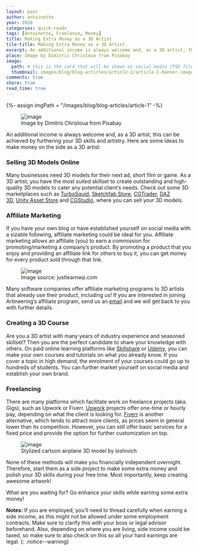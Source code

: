 ```yaml
---
layout: post
author: antoinette
year: 2020
categories: quick-reads
tags: [Antoinette, Freelance, Money]
title: Making Extra Money as a 3D Artist
tile-title: Making Extra Money as a 3D Artist.
excerpt: An additional income is always welcome and, as a 3D artist, this can be achieved by furthering your 3D skills and artistry. Here are some ideas to make money on the side as a 3D artist.
place: Image by Dimitris Christoua from Pixabay
image:
  path: # this is the card that will be shown on social media (PSD file in G:\My Drive\Sandbox\Web\cardsTemplate.psd)
  thumbnail: images/blog/blog-articles/article-1/article-1-banner-image.jpg
comments: true
share: true
read_time: true
---
```

{%- assign imgPath = "/images/blog/blog-articles/article-1" -%}

<!-- Article Banner -->
<figure class="align-center">
	<img src="{{imgPath}}/article-1-banner-image.jpg" alt="image">
  <figcaption>Image by Dimitris Christoua from Pixabay</figcaption>
</figure>

An additional income is always welcome and, as a 3D artist, this can be achieved by furthering your 3D skills and artistry. Here are some ideas to make money on the side as a 3D artist:

### Selling 3D Models Online
Many businesses need 3D models for their next ad, short film or game. As a 3D artist, you have the most suited skillset to create outstanding and high-quality 3D models to cater any potential client’s needs. Check out some 3D marketplaces such as [TurboSquid](https://www.turbosquid.com/), [Sketchfab Store](https://sketchfab.com/store), [CGTrader](https://www.cgtrader.com/), [DAZ 3D](https://www.daz3d.com/shop/), [Unity Asset Store](https://assetstore.unity.com/) and [CGStudio](https://www.cgstudio.com/), where you can sell your 3D models.

### Affiliate Marketing
If you have your own blog or have established yourself on social media with a sizable following, affiliate marketing could be ideal for you. Affiliate marketing allows an affiliate (you) to earn a commission for promoting/marketing a company’s product. By promoting a product that you enjoy and providing an affiliate link for others to buy it, you can get money for every product sold through that link.

<!-- Affiliate Graphic -->
<figure class="align-center">
	<img src="{{imgPath}}/how-affiliate-marketing-works1-JustLearnWPcom.png" alt="image">
  <figcaption>Image source: justlearnwp.com </figcaption>
</figure>

Many software companies offer affiliate marketing programs to 3D artists that already use their product, including us! If you are interested in joining Artineering’s affiliate program, send us an [email](mailto:affiliate@artineering.io) and we will get back to you with further details.

### Creating a 3D Course
Are you a 3D artist with many years of industry experience and seasoned skillset? Then you are the perfect candidate to share your knowledge with others. On paid online learning platforms like [Skillshare](https://www.skillshare.com/) or [Udemy](https://www.udemy.com/), you can make your own courses and tutorials on what you already know. If you cover a topic in high demand, the enrolment of your courses could go up to hundreds of students. You can further market yourself  on social media and establish your own brand.

### Freelancing
There are many platforms which facilitate work on freelance projects (aka. Gigs), such as Upwork or Fiverr. [Upwork](https://www.upwork.com/) projects offer one-time or hourly pay, depending on what the client is looking for. [Fiverr](https://www.fiverr.com/) is another alternative, which tends to attract more clients, as prices seem in general lower than its competition. However, you can still offer basic services for a fixed price and provide the option for further customization on top.

<!-- Article Banner -->
<figure class="align-center">
	<img src="{{imgPath}}/stylized-cartoon-aeroplaneby-loshivich.jpg" alt="image">
  <figcaption>Stylized cartoon airplane 3D model by loshivich</figcaption>
</figure>

None of these methods will make you financially independent overnight. Therefore, start them as a side project to make some extra money and polish your 3D skills during your free time. Most importantly, keep creating awesome artwork!

What are you waiting for? Go enhance your skills while earning some extra money!

**Notes:** If you are employed, you’ll need to thread carefully when earning a side income, as this might not be allowed under some employment contracts. Make sure to clarify this with your boss or legal advisor beforehand.  Also, depending on where you are living, side income could be taxed, so make sure to also check on this so all your hard earnings are legal.
{: .notice--warning}
